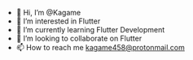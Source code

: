 - 👋 Hi, I’m @Kagame
- 👀 I’m interested in Flutter
- 🌱 I’m currently learning Flutter Development
- 💞️ I’m looking to collaborate on Flutter
- 📫 How to reach me kagame458@protonmail.com

<!---
root458/root458 is a ✨ special ✨ repository because its `README.md` (this file) appears on your GitHub profile.
You can click the Preview link to take a look at your changes.
--->
